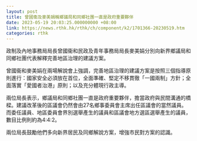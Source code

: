 ```yaml
---
layout: post
title: 曾國衞及麥美娟稱鄉議局和同鄉社團一直是政府重要夥伴
date: 2023-05-19 20:03:25.000000000 +08:00
link: https://news.rthk.hk/rthk/ch/component/k2/1701366-20230519.htm
categories: rthk
---
```


政制及內地事務局局長曾國衞和民政及青年事務局局長麥美娟分別向新界鄉議局和同鄉社團代表解釋完善地區治理的建議方案。

曾國衞和麥美娟在兩場解說會上強調，完善地區治理的建議方案是按照三個指導原則進行：國家安全必須放在首位，全面準確、堅定不移貫徹「一國兩制」方針；全面落實「愛國者治港」原則；以及充分體現行政主導。

兩位局長表示，鄉議局和同鄉社團一直是政府重要夥伴，擔當政府與民間溝通的橋樑。建議改革後的區議會仍然會由27名鄉事委員會主席出任區議會的當然議員。而委任議員、地區委員會界別選舉產生的議員和區議會地方選區選舉產生的議員，數目比例則約為4:4:2。

兩位局長鼓勵他們多向新界居民及同鄉解說方案，增強市民對方案的認識。
